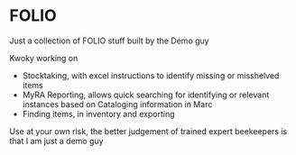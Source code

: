 # FOLIO
Just a collection of FOLIO stuff built by the Demo guy

Kwoky working on
 - Stocktaking, with excel instructions to identify missing or misshelved items
 - MyRA Reporting, allows quick searching for identifying or relevant instances based on Cataloging information in Marc
 - Finding items, in inventory and exporting

 Use at your own risk, the better judgement of trained expert beekeepers is that I am just a demo guy